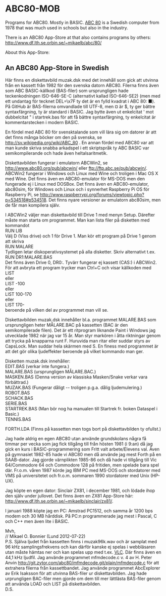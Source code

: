 ABC80-MOB
=========

Programs for ABC80. Mostly in BASIC. [ABC 80](https://en.wikipedia.org/wiki/ABC_80) is a Swedish computer from 1978 
that was much used in schools but also in the industry.


There is an ABC80 App-Store at that also contains programs by others:
http://www.df.lth.se.orbin.se/~mikaelb/abc/80/

About this App-Store:

## An ABC80 App-Store in Swedish

Här finns en diskettavbild muzak.dsk med det innehåll som gick att utvinna från
en kassett från 1982 för den svenska datorn ABC80. Filerna finns även som 
ABC BASIC-källkod (BAS-filer) som ursprungligen hade teckenkodningen ISO-646-SE-C (alternativt
kallad ISO-646-SE2) (men med ett undantag för tecknet DEL=\x7F ty det är en fylld kvadrat i ABC 80: ■).
På GitHub är BAS-filerna omvandlade till UTF-8, men ¤ är $, ty ger bättre syntaxfärgning, ty
är standard i BASIC. Jag bytte även ut enkelcitat ' mot dubbelcitat " i startrek.bas
för att få bättre syntaxfärgning, ty enkelcitat är kommentarstecken i modern BASIC.

En fördel med ABC 80 för svensktalande som vill lära sig om datorer är att det
finns många böcker om den på svenska, se
http://sv.wikipedia.org/wiki/ABC_80 . En annan fördel med ABC80 var att man 
kunde skriva snabba arkadspel i ett skriptspråk ty ABC BASIC var 
semikompilerande och hade även heltalsaritmetik.

Diskettavbilden fungerar i emulatorn ABCWin2, se http://www.abc80.org/pub/abcwin/ eller ftp://ftp.abc.se/pub/abcwin/.
ABCWin2 fungerar i Windows och Linux med Wine och troligen i Mac OS X med Wine.
Det finns även en ABC80-emulator för MS-DOS men den fungerade ej i Linux med
DOSBox. Det finns även en ABC80-emulator, abc80sim, för Windows och Linux och i synnerhet Raspberry Pi OS 
för Raspberry Pi, se http://www.raspberrypi.org/forums/viewtopic.php?p=534518#p534518. 
Det finns nyare versioner av emulatorn abc80sim, men de får man kompilera själv.

I ABCWin2 väljer man diskettavbild till Drive 1 med menyn Setup. 
Därefter måste man starta om programmet. Man kan lista filer på disketten med 
kommandot  
RUN LIB  
Välj D (Viss drive) och 1 för Drive 1. Man kör ett program på Drive 1 genom
att skriva  
RUN MALARE  
Tydligen letar diskoperativsystemet på alla disketter. Skriv alternativt t.ex.  
RUN DR1:MALARE.BAS  
Det finns även Drive 0, DR0:. Tyvärr fungerar ej kassett (CAS:) i ABCWin2.
För att avbryta ett program trycker man Ctrl+C och visar källkoden med  
LIST  
eller  
LIST -100  
eller  
LIST 100-170  
eller  
LIST 170-  
beroende på vilken del av programmet man vill se.

Diskettavbilden muzak.dsk innehåller bl.a. programmet MALARE.BAS som 
ursprungligen heter MÅLARE.BAC på kassetten (BAC är den semikompilerade filen).
Det är ett ritprogram liknande Paint i Windows jag utvecklade 1982 när jag var
15 år. Man styr markören i åtta riktningar genom att trycka på knapparna runt F.
Huruvida man ritar eller suddar styrs av CapsLock. Man suddar hela skärmen 
med S. En finess med programmet är att det gör olika ljudeffekter beroende på 
vilket kommando man ger.

Disketten muzak.dsk innehåller:  
EDIT.BAS     (verkar inte fungera.)  
MALARE.BAS   (ursprungligen MÅLARE.BAC.)  
MASKEN.BAS   (Denna version av klassiska Masken/Snake verkar vara förbättrad.)  
MUZAK.BAS    (Fungerar dåligt -- troligen p.g.a. dålig ljudemulering.)  
ROBOT.BAS  
SCHACK.BAS  
SERIE.BAS  
STARTREK.BAS (Man bör nog ha manualen till Startrek fr. boken Dataspel i Basic.)  
TENNIS.BAS  

FORTH.LDA    (Finns på kassetten men togs bort på diskettavbilden ty ofullst.)  

Jag hade aldrig en egen ABC80 utan använde grundskolans några få timmar per
vecka som jag fick tillgång till från hösten 1981 (i 9:an) då jag gick en kurs
i BASIC-programmering som Fritt valt arbete/Elevens val. Även på gymnasiet
1982-85 hade vi ABC80 men då använde jag mest Forth på en SAAB-dator. Jag gjorde
värnplikten 1985-86 och då hade vi tillgång till Vic 64/Commodore 64 och 
Commodore 128 på fritiden, men spelade bara spel där. Fr.o.m. våren 1987 körde jag
IBM PC med MS-DOS och stordatorer med VMS på universitetet och fr.o.m. sommaren
1990 stordatorer med Unix (HP-UX).

Jag köpte en egen dator: Sinclair ZX81, i december 1981, och lödade ihop den
själv under jullovet. Det finns även en ZX81 App-Store här:  
http://www.df.lth.se.orbin.se/~mikaelb/sinclair/zx81/.

I januari 1988 köpte jag en PC: Amstrad PC1512, och samma år 1200 bps modem och
30 MB hårddisk. På PC:n programmerade jag mest i Pascal, C och C++ men även
lite i BASIC.


Mvh,  
// Mikael O. Bonnier (Lund 2012-07-22)  
P.S. Själva ljudet från kassetten finns i muzak96k.wav och är samplat med 
96 kHz samplingsfrekvens och kan därför kanske ej spelas i webbläsaren utan 
måste hämtas ner och kan spelas upp med t.ex. [VLC](http://www.videolan.org/vlc/).
Där finns även en 44,1 kHz ljudfil. Jag använde programmet mfmdecode.c v. 4 av 
H. Peter Anvin <http://git.zytor.com/abc80/mfmdecode.git/plain/mfmdecode.c> för att extrahera
filerna från kassettbandet. Jag använde programmet AbcExplorer av Erik Isaksson
för att utvinna BAS-filer ur diskettavbilden. Jag hade urprungligen BAC-filer
men gjorde om dem till mer lättlästa BAS-filer genom att använda LOAD och LIST
på diskettavbilden.  
D.S.
